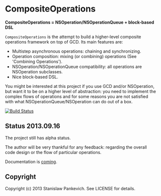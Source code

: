 # CompositeOperations 

**CompositeOperations = NSOperation/NSOperationQueue + block-based DSL**
 
`CompositeOperations` is the attempt to build a higher-level composite operations framework on top of GCD. Its main features are:

* Multistep asynchronous operations: chaining and synchronizing.
* Operation composition: mixing (or combining) operations (See 'Combining Operations').
* NSOperation/NSOperationQueue compatibility: all operations are NSOperation subclasses.
* Nice block-based DSL.

You might be interested at this project if you use GCD and/or NSOperation, but want it to be on a higher level of abstraction: you need to implement the complex flows of operations and for some reasons you are not satisfied with what NSOperationQueue/NSOperation can do out of a box.

[![Build Status](https://travis-ci.org/stanislaw/CompositeOperations.png?branch=master)](https://travis-ci.org/stanislaw/CompositeOperations)

## Status 2013.09.16

The project still has alpha status. 

The author will be very thankful for any feedback: regarding the overall code design or the flow of particular operations.

Documentation is [coming](https://github.com/stanislaw/CompositeOperations/blob/master/Documentation/Index.md).

## Copyright

Copyright (c) 2013 Stanislaw Pankevich. See LICENSE for details.

